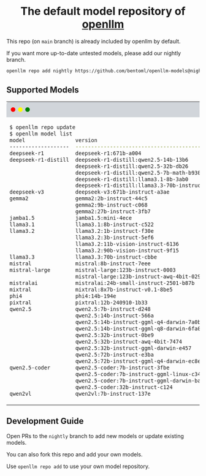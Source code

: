 <div align="center">
    <h1 align="center">The default model repository of <a href="https://github.com/bentoml/openllm">openllm</a></h1>
</div>

This repo (on `main` branch) is already included by openllm by default.

If you want more up-to-date untested models, please add our nightly branch.

```bash
openllm repo add nightly https://github.com/bentoml/openllm-models@nightly
```

## Supported Models
<table style="width: 100%; border-collapse: collapse;">
<tr>
  <td style="background-color: #D1D5DA; padding: 10px; border-radius: 8px 8px 0 0; width: 100%;">
    <span style="color: red;">●</span>
    <span style="color: yellow;">●</span>
    <span style="color: green;">●</span>
  </td>
</tr>
<tr>
<td>

```bash
$ openllm repo update
$ openllm model list
model                version                                         repo     required GPU RAM    platforms
-------------------  ----------------------------------------------  -------  ------------------  -----------
deepseek-r1          deepseek-r1:671b-a004                           default  80Gx16              linux
deepseek-r1-distill  deepseek-r1-distill:qwen2.5-14b-13b6            default  80G                 linux
                     deepseek-r1-distill:qwen2.5-32b-db26            default  80G                 linux
                     deepseek-r1-distill:qwen2.5-7b-math-b930        default  24G                 linux
                     deepseek-r1-distill:llama3.1-8b-3ab0            default  24G                 linux
                     deepseek-r1-distill:llama3.3-70b-instruct-1fc9  default  80Gx2               linux
deepseek-v3          deepseek-v3:671b-instruct-a3ae                  default  80Gx16              linux
gemma2               gemma2:2b-instruct-44c5                         default  12G                 linux
                     gemma2:9b-instruct-c068                         default  24G                 linux
                     gemma2:27b-instruct-3fb7                        default  80G                 linux
jamba1.5             jamba1.5:mini-4ece                              default  80Gx4               linux
llama3.1             llama3.1:8b-instruct-c522                       default  24G                 linux
llama3.2             llama3.2:1b-instruct-f30e                       default  24G                 linux
                     llama3.2:3b-instruct-5ef6                       default  24G                 linux
                     llama3.2:11b-vision-instruct-6136               default  80G                 linux
                     llama3.2:90b-vision-instruct-9f15               default  80Gx2               linux
llama3.3             llama3.3:70b-instruct-cbbe                      default  80Gx2               linux
mistral              mistral:8b-instruct-7eee                        default  24G                 linux
mistral-large        mistral-large:123b-instruct-0003                default  80Gx4               linux
                     mistral-large:123b-instruct-awq-4bit-029d       default  80G                 linux
mistralai            mistralai:24b-small-instruct-2501-b87b          default  80G                 linux
mixtral              mixtral:8x7b-instruct-v0.1-8be5                 default  80Gx2               linux
phi4                 phi4:14b-194e                                   default  80G                 linux
pixtral              pixtral:12b-240910-1b33                         default  80G                 linux
qwen2.5              qwen2.5:7b-instruct-d248                        default  24G                 linux
                     qwen2.5:14b-instruct-566a                       default  80G                 linux
                     qwen2.5:14b-instruct-ggml-q4-darwin-7a0b        default                      macos
                     qwen2.5:14b-instruct-ggml-q8-darwin-6fa0        default                      macos
                     qwen2.5:32b-instruct-0be9                       default  80G                 linux
                     qwen2.5:32b-instruct-awq-4bit-7474              default  40G                 linux
                     qwen2.5:32b-instruct-ggml-darwin-e457           default                      macos
                     qwen2.5:72b-instruct-e3ba                       default  80Gx2               linux
                     qwen2.5:72b-instruct-ggml-q4-darwin-ec8e        default                      macos
qwen2.5-coder        qwen2.5-coder:7b-instruct-3fbe                  default  24G                 linux
                     qwen2.5-coder:7b-instruct-ggml-linux-c347       default                      linux
                     qwen2.5-coder:7b-instruct-ggml-darwin-ba13      default                      macos
                     qwen2.5-coder:32b-instruct-c124                 default  80G                 linux
qwen2vl              qwen2vl:7b-instruct-137e                        default  24G                 linux

```

</td>
</tr>
</table>


## Development Guide

Open PRs to the `nightly` branch to add new models or update existing models.

You can also fork this repo and add your own models.

Use `openllm repo add` to use your own model repository.